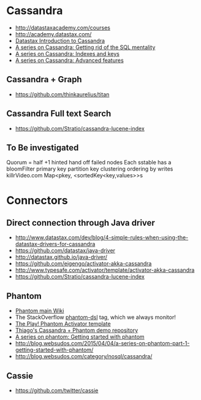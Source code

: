 # Cassandra

* http://datastaxacademy.com/courses
* http://academy.datastax.com/
* [Datastax Introduction to Cassandra](http://www.datastax.com/documentation/getting_started/doc/getting_started/gettingStartedIntro_r.html)
* [A series on Cassandra: Getting rid of the SQL mentality](http://blog.websudos.com/2014/08/16/a-series-on-cassandra-part-1-getting-rid-of-the-sql-mentality/)
* [A series on Cassandra: Indexes and keys](http://blog.websudos.com/2014/08/23/a-series-on-cassandra-part-2-indexes-and-keys/)
* [A series on Cassandra: Advanced features](http://blog.websudos.com/2014/10/29/a-series-on-cassandra-part-3-advanced-features/)

## Cassandra + Graph

* https://github.com/thinkaurelius/titan

## Cassandra Full text Search

* https://github.com/Stratio/cassandra-lucene-index

## To Be investigated

Quorum = half +1 hinted hand off failed nodes Each sstable has a bloomFilter primary key partition key clustering
ordering by writes killrVideo.com Map<pkey, <sortedKey<key,values>>s

# Connectors

## Direct connection through Java driver

* http://www.datastax.com/dev/blog/4-simple-rules-when-using-the-datastax-drivers-for-cassandra
* https://github.com/datastax/java-driver
* http://datastax.github.io/java-driver/
* https://github.com/eigengo/activator-akka-cassandra
* http://www.typesafe.com/activator/template/activator-akka-cassandra
* https://github.com/Stratio/cassandra-lucene-index

## Phantom

* [Phantom main Wiki](https://github.com/websudos/phantom/wiki)
* The StackOverflow [phantom-dsl](http://stackoverflow.com/questions/tagged/phantom-dsl) tag, which we always monitor!
* [The Play! Phantom Activator template](https://github.com/websudos/phantom-activator-template)
* [Thiago's Cassandra + Phantom demo repository](https://github.com/thiagoandrade6/cassandra-phantom)
* [A series on phantom: Getting started with phantom](http://blog.websudos.com/2015/04/04/a-series-on-phantom-part-1-getting-started-with-phantom/)
* http://blog.websudos.com/2015/04/04/a-series-on-phantom-part-1-getting-started-with-phantom/
* http://blog.websudos.com/category/nosql/cassandra/

## Cassie

* https://github.com/twitter/cassie
